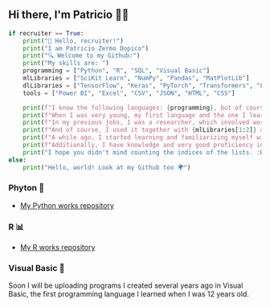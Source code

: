 ## Hi there, I'm Patricio 🦩🌴

```python
if recruiter == True:
    print("👋 Hello, recruiter!")
    print("I am Patricio Zermo Dopico")
    print("🔍 Welcome to my Github:")
    print("My skills are: ")
    programming = ["Python", "R", "SQL", "Visual Basic"]
    mlLibraries = ["SciKit Learn", "NumPy", "Pandas", "MatPlotLib"]
    dlLibraries = ["TensorFlow", "Keras", "PyTorch", "Transformers", "LangChain"]
    tools = ["Power BI", "Excel", "CSV", "JSON", "HTML", "CSS"]

    print(f"I know the following languages: {programming}, but of course my favorite is {programming[0]}")
    print(f"When I was very young, my first language and the one I learned to program with was: {programming[3]}")
    print(f"In my previous jobs, I was a researcher, which involved working with large volumes of data and making certain predictions. That's where I discovered the ease and power of {mlLibraries[0]} for implementing machine learning algorithms.")
    print(f"And of course, I used it together with {mlLibraries[1:2]} and {mlLibraries[3]} to create amazing graphs ;)")
    print(f"A while ago, I started learning and familiarizing myself with deep learning libraries {dlLibraries} and studying neural networks, convolutional networks, and recurrent networks, aiming to develop myself in the field of AI.")
    print(f"Additionally, I have knowledge and very good proficiency in: {tools}")
    print("I hope you didn't mind counting the indices of the lists. :D")
else:
    print("Hello, world! Look at my Github too 🌍")
```
<!--
### Some of my work:
- [Phyton](#Phyton-)
- [R](#R-)
- [Visual Basic](#Visual-Basic-)
-->

### Phyton 🐍
- [My Python works repository](https://github.com/PatZermo/python/tree/main)

### R 📊
- [My R works repository](https://github.com/PatZermo/R/tree/main)

### Visual Basic 💾
Soon I will be uploading programs I created several years ago in Visual Basic, the first programming language I learned when I was 12 years old.

<!--
What are you looking for here? If you want more info, contact me!
-->

